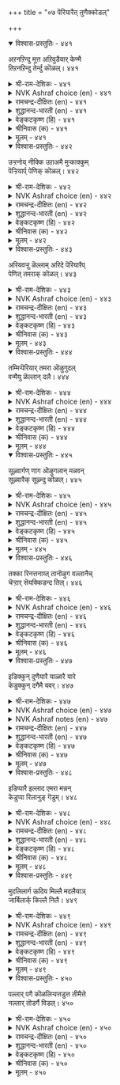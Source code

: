 +++
title = "०७ पॆरियारैत् तुणैक्कोडल्"

+++


<details open><summary>विश्वास-प्रस्तुतिः - ४४१</summary>

अऱनऱिन्दु मूत्त अऱिवुडैयार् केण्मै  
तिऱनऱिन्दु तेर्न्दु कॊळल्।       ४४१
</details>

<details><summary>श्री-राम-देशिकः - ४४१</summary>

वयोवृद्धैर्धर्मविद्भिः बुद्धिमद्भिर्महात्माभिः ।  
कुर्यान्मैत्रीं महीपालो विमृश्य बहुधा बहु ॥ ४४१॥
</details>

<details><summary>NVK Ashraf choice (en) - ४४१</summary>

०४४१
Value and secure the friendship
Of the virtuous, mature and wise.
(P.S. Sundaram)
</details>

<details><summary>रामचन्द्र-दीक्षितः (en) - ४४१</summary>

441\. The friendship of virtuous men of mature wisdom is to be appreciated and secured.  
</details>

<details><summary>शुद्धानन्द-भारती (en) - ४४१</summary>

1\. அறனறிந்து மூத்த அறிவுடையார் கேண்மை  
திறனறிந்து தேர்ந்து கொளல்.  
Weigh their worth and friendship gain  
Of men of virtue and mature brain.        441  
</details>

<details><summary>वेङ्कटकृष्ण (हि) - ४४१</summary>

441
ज्ञानवृद्ध जो बन गये, धर्म-सूक्ष्म को जान ।  
मैत्री उनकी, ढ़ंग से, पा लो महत्व जान ॥
</details>

<details><summary>श्रीनिवास (क) - ४४१</summary>

441. अरसनादवनु धर्मवन्नु अरितवनागि, पक्ववाद अरिवुळ्लवर गॆळॆतनवन्नु विचारमाडि सम्पादिसिकॊळ्ळबेकु.

</details>

<details><summary>मूलम् - ४४१</summary>

अऱऩऱिन्दु मूत्त अऱिवुडैयार् केण्मै
तिऱऩऱिन्दु तेर्न्दु कॊळल्। ४४१
</details>

<details open><summary>विश्वास-प्रस्तुतिः - ४४२</summary>

उऱ्ऱनोय् नीक्कि उऱाअमै मुऱ्काक्कुम्  
पॆऱ्ऱियार्प् पेणिक् कॊळल्।       ४४२
</details>

<details><summary>श्री-राम-देशिकः - ४४२</summary>

प्राप्तं दुःखं निराकृत्य भाविदुःखनिवारणे ।  
जगरूकेण विदुषा स्नेहं कुर्याच्च सेवया ॥ ४४२॥
</details>

<details><summary>NVK Ashraf choice (en) - ४४२</summary>

०४४२
Ally with them who can allay your present ills
And avert those to come. *
(Satguru Subramuniyaswami), (P.S. Sundaram)
</details>

<details><summary>रामचन्द्र-दीक्षितः (en) - ४४२</summary>

442\. Seek the friendship of those who can remove existing distress and guard against future.  
</details>

<details><summary>शुद्धानन्द-भारती (en) - ४४२</summary>

2\. உற்றநோய் நீக்கி உறாஅமை முற்காக்கும்  
பெற்றியார்ப் பேணிக் கொளல்.  
Cherish the help of men of skill  
Who ward and safe-guard you from ill.        442  
</details>

<details><summary>वेङ्कटकृष्ण (हि) - ४४२</summary>

442
आगत दुःख निवार कर, भावी दुःख से त्राण ।  
करते जो, अपना उन्हें, करके आदर-मान ॥
</details>

<details><summary>श्रीनिवास (क) - ४४२</summary>

442. बन्द सङ्कटगळन्नु परिहरिसिकॊण्डु, अवु मत्तॆ बारदन्तॆ मुन्दागि तम्मन्नु कादुकॊळ्ळुव गुणवुळ्ळ जनरन्नु अरसनु, आरैसि गॆळॆतन माडबेकु.

</details>

<details><summary>मूलम् - ४४२</summary>

उऱ्ऱनोय् नीक्कि उऱाअमै मुऱ्काक्कुम्
पॆऱ्ऱियार्प् पेणिक् कॊळल्। ४४२
</details>

<details open><summary>विश्वास-प्रस्तुतिः - ४४३</summary>

अरियवऱ्ऱु ळॆल्लाम् अरिदे पॆरियारैप्  
पेणित् तमराक् कॊळल्।       ४४३
</details>

<details><summary>श्री-राम-देशिकः - ४४३</summary>

महात्मनः समाश्रित्य स्ववशे तान् करोति यः ।  
महच्भाग्यं तदेवास्य किमन्यैर्भाग्यकोटिभिः ॥ ४४३॥
</details>

<details><summary>NVK Ashraf choice (en) - ४४३</summary>

०४४३
The rarest of rare things is to seek and secure
The friendship of the great.
(P.S. Sundaram)
</details>

<details><summary>रामचन्द्र-दीक्षितः (en) - ४४३</summary>

443\. To seek and win the alliance of the great is the rarest of all blessings.  
</details>

<details><summary>शुद्धानन्द-भारती (en) - ४४३</summary>

3\. அரியவற்று ளெல்லாம் அரிதே பெரியாரைப்  
பேணித் தமராக் கொளல்.  
Honour and have the great your own  
Is rarest of the rare things known.        443  
</details>

<details><summary>वेङ्कटकृष्ण (हि) - ४४३</summary>

443
दुर्लभ सब में है यही, दुर्लभ भाग्य महान ।  
स्वजन बनाना मान से, जो हैं पुरुष महान ॥
</details>

<details><summary>श्रीनिवास (क) - ४४३</summary>

443. बल्लवराद हिरियरन्नु तम्मवरन्नागि माडिकॊळ्ळुवुदु, (अरसनिगॆ) असाध्यवाद कार्यगळल्लॆल्ल अति कठिणवादुदु.

</details>

<details><summary>मूलम् - ४४३</summary>

अरियवऱ्ऱु ळॆल्लाम् अरिदे पॆरियारैप्
पेणित् तमराक् कॊळल्। ४४३
</details>

<details open><summary>विश्वास-प्रस्तुतिः - ४४४</summary>

तम्मिऱ्पॆरियार् तमरा ऒऴुगुदल्  
वन्मैयु ळॆल्लान् दलै।       ४४४
</details>

<details><summary>श्री-राम-देशिकः - ४४४</summary>

आत्मनोऽपि वरिष्ठानां महतां पथि वर्तनम् ।  
महद् बलं भवेद् राज्ञां चतुरङ्गबलैः किमु ॥ ४४४॥
</details>

<details><summary>NVK Ashraf choice (en) - ४४४</summary>

०४४४
The greatest of all strengths come from
Associating with one greater than oneself. *
(K. Krishnaswamy & Vijaya Ramkumar)
</details>

<details><summary>रामचन्द्र-दीक्षितः (en) - ४४४</summary>

444\. To follow in the footsteps of those that are greater than oneself is the crown of one’s strength.  
</details>

<details><summary>शुद्धानन्द-भारती (en) - ४४४</summary>

4\. தம்மிற் பெரியார் தமரா ஒழுகுதல்  
வன்மையு ளெல்லாந் தலை.  
To have betters as intimates  
Power of all powers promotes.        444  
</details>

<details><summary>वेङ्कटकृष्ण (हि) - ४४४</summary>

444
करना ऐसा आचरण, जिससे पुरुष महान ।  
बन जावें आत्मीय जन, उत्तम बल यह जान ॥
</details>

<details><summary>श्रीनिवास (क) - ४४४</summary>

444. तमगिन्त अरिविनल्लि हिरियरादवरन्नु तम्मवरन्नागि नडॆसिकॊळ्ळुवुदु, कठिणवाद कार्यगळल्लॆल्ल मेलाद कार्यवॆनिसुवुदु.

</details>

<details><summary>मूलम् - ४४४</summary>

तम्मिऱ् पॆरियार् तमरा ऒऴुगुदल्
वऩ्मैयु ळॆल्लान् दलै। ४४४
</details>

<details open><summary>विश्वास-प्रस्तुतिः - ४४५</summary>

सूऴ्वार्गण् णाग ऒऴुगलान् मन्नवन्  
सूऴ्वारैक् सूऴ्न्दु कॊळल्।       ४४५
</details>

<details><summary>श्री-राम-देशिकः - ४४५</summary>

विमृश्य सचिवो ग्राह्यो नेत्रतुल्यो नृपेण तु ।  
यतोऽमात्यो राज्यभारं वहन् राज्ञः सहायकृत् ॥ ४४५॥
</details>

<details><summary>NVK Ashraf choice (en) - ४४५</summary>

०४४५
A king's counselors are his eyes
To be chosen with careful counseling.
(N.V.K. Ashraf), (P.S. Sundaram)
</details>

<details><summary>रामचन्द्र-दीक्षितः (en) - ४४५</summary>

445\. Verily the ministers are the eyes of the monarch; let the monarch have tried ones.  
</details>

<details><summary>शुद्धानन्द-भारती (en) - ४४५</summary>

5\. சூழ்வார்கண் ணாக ஒழுகலான் மன்னவன்  
சூழ்வாரைச் சூழ்ந்து கொளல்.  
Ministers are the monarch's eyes  
Round him should be the right and wise.        445  
</details>

<details><summary>वेङ्कटकृष्ण (हि) - ४४५</summary>

445
आँख बना कर सचिव को, ढोता शासन-भार ।  
सो नृप चुन ले सचिव को, करके सोच विचार ॥
</details>

<details><summary>श्रीनिवास (क) - ४४५</summary>

445. सूक्ष्म बुद्दियुळ्ळवरन्नु लोकवु कण्णागि नडॆसिकॊळ्ळुवुदरिन्द, अन्थवरन्नु अरसनु, सूक्ष्मवागि ग्रहिसि, (तन्न मन्त्रालोचनॆयल्लि) स्वीकरिसबेकु.

</details>

<details><summary>मूलम् - ४४५</summary>

सूऴ्वार्गण् णाग ऒऴुगलाऩ् मऩ्ऩवऩ्
सूऴ्वारैक् सूऴ्न्दु कॊळल्। ४४५
</details>

<details open><summary>विश्वास-प्रस्तुतिः - ४४६</summary>

तक्का रिनत्तनाय्त् तानॊऴुग वल्लानैच्  
चॆऱ्ऱार् सॆयक्किडन्द तिल्।       ४४६
</details>

<details><summary>श्री-राम-देशिकः - ४४६</summary>

ज्ञानिनां वचनं श्रुत्वा स्वबुद्धया तदिमृश्य च ।  
पालयन् पृथिवीपालः शत्रुभिर्नैव बाध्यते ॥ ४४६॥
</details>

<details><summary>NVK Ashraf choice (en) - ४४६</summary>

०४४६
Foes are rendered ineffective by one
Who lives in fellowship with the worthy. *
(Satguru Subramuniyaswami)
</details>

<details><summary>रामचन्द्र-दीक्षितः (en) - ४४६</summary>

446\. No adversary can ruin the King who relies on his efficient counselors.  
</details>

<details><summary>शुद्धानन्द-भारती (en) - ४४६</summary>

6\. தக்கா ரினத்தனாய்த் தானொழுக வல்லானைச்  
செற்றார் செயக்கிடந்த தில்.  
To move with worthy friends who knows  
Has none to fear from frightful foes.        446  
</details>

<details><summary>वेङ्कटकृष्ण (हि) - ४४६</summary>

446
योग्य जनों का बन्धु बन, करता जो व्यवहार ।  
उसका कर सकते नहीं, शत्रु लोग अपकार ॥
</details>

<details><summary>श्रीनिवास (क) - ४४६</summary>

446. तक्कवराद हिरियर, ऒडनाटदल्लि नडॆदुकॊळ्ळुव अरसनिगॆ अवन हगॆगळिन्द याव केडू उण्टागुवुदिल्ल.

</details>

<details><summary>मूलम् - ४४६</summary>

तक्का रिऩत्तऩाय्त् ताऩॊऴुग वल्लाऩैच्
चॆऱ्ऱार् सॆयक्किडन्द तिल्। ४४६
</details>

<details open><summary>विश्वास-प्रस्तुतिः - ४४७</summary>

इडिक्कुन् दुणैयारै याळ्वरै यारे  
कॆडुक्कुन् दगैमै यवर्।       ४४७
</details>

<details><summary>श्री-राम-देशिकः - ४४७</summary>

स्खालित्ये कठिनैर्वाक्यैः दण्डयन्तं सुमन्त्रिणम् ।  
यो राजा लभते तस्मिन् निर्वीर्याः किल शत्रवः ॥ ४४७॥
</details>

<details><summary>NVK Ashraf choice (en) - ४४७</summary>

०४४७
Who can ruin the man who commands
The friendship of those who can reprove him?
(V.V.S. Aiyar)
</details>

<details><summary>NVK Ashraf notes (en) - ४४७</summary>

४४७. Compare with ७९५ and ७८४. "Seek a friend who will make you cry, rail and rate when you go astray" – (P.S. Sundaram). "Friendship is not for merriment but for stern reproach when friends go astray" - (N.V.K. Ashraf)
</details>

<details><summary>रामचन्द्र-दीक्षितः (en) - ४४७</summary>

447\. None can harm the ruler who seeks the wholesome counsel of his ministers though bitter.  
</details>

<details><summary>शुद्धानन्द-भारती (en) - ४४७</summary>

7\. இடிக்குந் துணையாரை ஆள்வாரை யாரே  
கெடுக்குந் தகைமை யவர்  
No foe can foil his powers  
whose friends reprove him when he errs.        447  
</details>

<details><summary>वेङ्कटकृष्ण (हि) - ४४७</summary>

447
दोष देख कर डाँटने जब हैं मित्र सुयोग्य ।  
तब नृप का करने अहित, कौन शत्रु है योग्य ॥
</details>

<details><summary>श्रीनिवास (क) - ४४७</summary>

447. कण्डितवादिगळाद ज्ञानिगळ स्नेहवन्नु कॊण्डु आळुव अरसनन्नु नाशपडिसुव ऎदॆगारिकॆ यारिगिदॆ?

</details>

<details><summary>मूलम् - ४४७</summary>

इडिक्कुन् दुणैयारै याळ्वरै यारे
कॆडुक्कुन् दगैमै यवर्। ४४७
</details>

<details open><summary>विश्वास-प्रस्तुतिः - ४४८</summary>

इडिप्पारै इल्लाद एमरा मन्नन्  
कॆडुप्पा रिलानुङ् गॆडुम्।       ४४८
</details>

<details><summary>श्री-राम-देशिकः - ४४८</summary>

समये शिक्षकैः सद्भिः साङ्गत्यरहितो नृपः ।  
शत्रुबाधाविहीनोऽपि स्वयमेव विनश्यति ॥ ४४८॥
</details>

<details><summary>NVK Ashraf choice (en) - ४४८</summary>

०४४८
A king unguarded with reproving counsel
Needs no foes to come to grief. *
(P.S. Sundaram)
</details>

<details><summary>रामचन्द्र-दीक्षितः (en) - ४४८</summary>

448\. The King who is not guarded by men of firm counsel will perish even though he has no enemies.  
</details>

<details><summary>शुद्धानन्द-भारती (en) - ४४८</summary>

8\. இடிப்பாரை இல்லாத ஏமரா மன்னன்  
கெடுப்பா ரிலானுங் கெடும்.  
The careless king whom none reproves  
Ruins himself sans harmful foes.        448  
</details>

<details><summary>वेङ्कटकृष्ण (हि) - ४४८</summary>

448
डांट-डपटते मित्र की, रक्षा बिन नरकंत ।  
शत्रु बिना भी हानिकर, पा जाता है अंत ॥
</details>

<details><summary>श्रीनिवास (क) - ४४८</summary>

448. कण्डितवादिगळाद ज्ञानिगळ बॆम्बलविल्लदॆ, स्वेच्छॆयागि आळुव अरसनु, नाशपडिसुव हगॆगळिल्लदॆयू, कॆडुत्तानॆ.

</details>

<details><summary>मूलम् - ४४८</summary>

इडिप्पारै इल्लाद एमरा मऩ्ऩऩ्
कॆडुप्पा रिलाऩुङ् गॆडुम्। ४४८
</details>

<details open><summary>विश्वास-प्रस्तुतिः - ४४९</summary>

मुदलिलार्ग ऊदिय मिल्लै मदलैयाञ्  
जार्बिलार्क् किल्लै निलै।       ४४९
</details>

<details><summary>श्री-राम-देशिकः - ४४९</summary>

विना मूलधनं लाभो व्यापारे नैव लभ्यते ।  
मह्त्साह्यं विना राज्ञां तथा स्थैर्य सुदुर्लभम् ॥ ४४९॥
</details>

<details><summary>NVK Ashraf choice (en) - ४४९</summary>

०४४९
There can be no gain without capital,
And no stability unpropped by wise counsel.
(P.S. Sundaram)
</details>

<details><summary>रामचन्द्र-दीक्षितः (en) - ४४९</summary>

449\. Is there profit without capital? Is there security for the monarch devoid of wise counselors?  
</details>

<details><summary>शुद्धानन्द-भारती (en) - ४४९</summary>

9\. முதலிலார்க்கு ஊதியம் இல்லை மதலையாஞ்  
சார்பிலார்க்கு இல்லை நிலை.  
No capital, no gain in trade  
No prop secure sans good comrade.        449  
</details>

<details><summary>वेङ्कटकृष्ण (हि) - ४४९</summary>

449
बिना मूलधन वणिक जन, पावेंगे नहिं लाभ ।  
सहचर-आश्रय रहित नृप, करें न स्थिरता लाभ ॥
</details>

<details><summary>श्रीनिवास (क) - ४४९</summary>

449. बण्डवाळविल्लदवरिगॆ लाभवू इल्ल; आश्रितराद ज्ञानिगळ नॆरविल्लदरसनिगॆ नॆलॆयू इल्ल.

</details>

<details><summary>मूलम् - ४४९</summary>

मुदलिलार्ग ऊदिय मिल्लै मदलैयाञ्
जार्बिलार्क् किल्लै निलै। ४४९
</details>

<details open><summary>विश्वास-प्रस्तुतिः - ४५०</summary>

पल्लार् पगै कॊळलिऱ्पत्तडुत्त तीमैत्ते  
नल्लार् तॊडर्गै विडल्।       ४५०
</details>

<details><summary>श्री-राम-देशिकः - ४५०</summary>

अनेकशत्रुबाधातो दुःखं दशगुणान्वितम् ।  
भुपो विन्देत सत्सङ्गं प्राप्तं यः सन्त्यजेन्नृपः ॥ ४५०॥
</details>

<details><summary>NVK Ashraf choice (en) - ४५०</summary>

०४५०
To give up good friends is ten times worse than
Being hated by countless foes.
( Shuddhananda Bharatiar)
</details>

<details><summary>रामचन्द्र-दीक्षितः (en) - ४५०</summary>

450\. Greatly injurious is the forsaking of the friendship of the good; it is like encountering singlehanded many foes.  
</details>

<details><summary>शुद्धानन्द-भारती (en) - ४५०</summary>

10\. பல்லார் பகைகொளலிற் பத்தடுத்த தீமைத்தே  
நல்லார் தொடர்கை விடல்.  
To give up good friends is ten times worse  
Than being hated by countless foes.        450  
</details>

<details><summary>वेङ्कटकृष्ण (हि) - ४५०</summary>

450
बहुत जनों की शत्रुता, करने में जो हानि ।  
उससे बढ़ सत्संग को, तजने में है हानि ॥
</details>

<details><summary>श्रीनिवास (क) - ४५०</summary>

450. ऒळ्ळॆयवराद ज्ञानिगळ सम्बन्धवन्नु कडिदुकॊळ्ळुवुदु, हलवारु मुन्दिय हगॆयन्नु कॊळ्लुवुदक्किन्त हत्तुपालु कॆट्टुदु.
</details>

<details><summary>मूलम् - ४५०</summary>

पल्लार् पगै कॊळलिऱ् पत्तडुत्त तीमैत्ते
नल्लार् तॊडर्गै विडल्। ४५०
</details>

